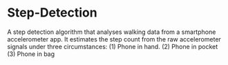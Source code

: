 # Step-Detection
A step detection algorithm that analyses walking data from a smartphone accelerometer app. It estimates the step count from the raw accelerometer signals under three circumstances: (1) Phone in hand. (2) Phone in pocket (3) Phone in bag
